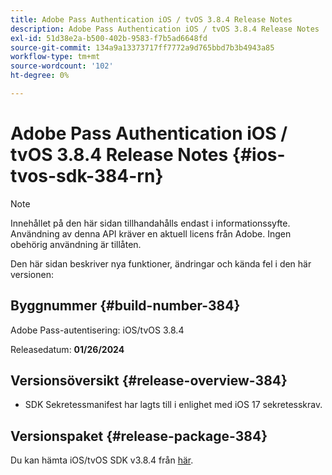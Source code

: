 ```yaml
---
title: Adobe Pass Authentication iOS / tvOS 3.8.4 Release Notes
description: Adobe Pass Authentication iOS / tvOS 3.8.4 Release Notes
exl-id: 51d38e2a-b500-402b-9583-f7b5ad6648fd
source-git-commit: 134a9a13373717ff7772a9d765bbd7b3b4943a85
workflow-type: tm+mt
source-wordcount: '102'
ht-degree: 0%

---
```


# Adobe Pass Authentication iOS / tvOS 3.8.4 Release Notes {#ios-tvos-sdk-384-rn}

>[!NOTE]
>
>Innehållet på den här sidan tillhandahålls endast i informationssyfte. Användning av denna API kräver en aktuell licens från Adobe. Ingen obehörig användning är tillåten.

Den här sidan beskriver nya funktioner, ändringar och kända fel i den här versionen:

## Byggnummer {#build-number-384}

Adobe Pass-autentisering: iOS/tvOS 3.8.4

Releasedatum: **01/26/2024**

## Versionsöversikt {#release-overview-384}

* SDK Sekretessmanifest har lagts till i enlighet med iOS 17 sekretesskrav.

## Versionspaket {#release-package-384}

Du kan hämta iOS/tvOS SDK v3.8.4 från [här](https://tve.zendesk.com/hc/en-us/articles/204963209-iOS-tvOS-Native-AccessEnabler-Library).
